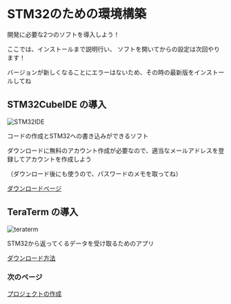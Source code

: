 # STM32のための環境構築

開発に必要な2つのソフトを導入しよう！

ここでは、インストールまで説明行い、
ソフトを開いてからの設定は次回やります！

バージョンが新しくなることにエラーはないため、その時の最新版をインストールしてね

## STM32CubeIDE の導入

![STM32IDE](https://github.com/user-attachments/assets/484f707e-66eb-4d24-bb49-bdb27eb28eda)

コードの作成とSTM32への書き込みができるソフト

ダウンロードに無料のアカウント作成が必要なので、適当なメールアドレスを登録してアカウントを作成しよう

（ダウンロード後にも使うので、パスワードのメモを取ってね）

[ダウンロードページ](https://www.st.com/ja/development-tools/stm32cubeide.html)

## TeraTerm の導入

![teraterm](https://github.com/user-attachments/assets/34af9db4-fdb3-4501-a2be-2587cad808d0)

STM32から返ってくるデータを受け取るためのアプリ

[ダウンロード方法](https://blog.future.ad.jp/howto-teraterm )

### 次のページ

[プロジェクトの作成](02_プロジェクトの作成.md)

